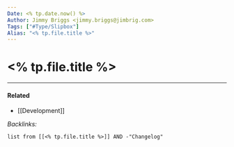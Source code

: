 ```yaml
---
Date: <% tp.date.now() %>
Author: Jimmy Briggs <jimmy.briggs@jimbrig.com>
Tags: ["#Type/Slipbox"]
Alias: "<% tp.file.title %>"
---
```


# <% tp.file.title %>

***

#### Related

- [[Development]]

*Backlinks:*

```dataview
list from [[<% tp.file.title %>]] AND -"Changelog"
```